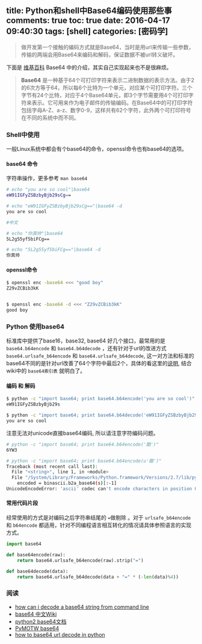 title: Python和shell中Base64编码使用那些事
comments: true
toc: true
date: 2016-04-17 09:40:30
tags: [shell]
categories: [密码学]
---

<!-- more -->
> 做开发第一个接触的编码方式就是Base64，当时是用url来传输一些参数，传输的两端会用Base64来编码和解码，保证数据不被url转义破坏。



下面是 [维基百科](https://zh.wikipedia.org/wiki/Base64) Base64  中的介绍，其实自己实现起来也不是很麻烦。

> **Base64** 是一种基于64个可打印字符来表示二进制数据的表示方法。由于2的6次方等于64，所以每6个比特为一个单元，对应某个可打印字符。三个字节有24个比特，对应于4个Base64单元，即3个字节需要用4个可打印字符来表示。它可用来作为电子邮件的传输编码。在Base64中的可打印字符包括字母A-Z、a-z、数字0-9，这样共有62个字符，此外两个可打印符号在不同的系统中而不同。



### Shell中使用

一般Linux系统中都会有个base64的命令，openssl命令也有base64的选项。

#### base64 命令

字符串操作，更多参考 `man base64`


```bash
# echo "you are so cool"|base64
eW91IGFyZSBzbyBjb29sCg==

# echo "eW91IGFyZSBzbyBjb29sCg=="|base64 -d
you are so cool

#中文

# echo "你真帅"|base64
5L2g55yf5biFCg==

# echo "5L2g55yf5biFCg=="|base64 -d
你真帅
```

#### openssl命令

```bash
$ openssl enc -base64 <<< "good boy"
Z29vZCBib3kK


$ openssl enc -base64 -d <<< "Z29vZCBib3kK"
good boy
```

### Python 使用base64

标准库中提供了base16，base32, base64 好几个接口，最常用的是 `base64.b64encode` 和 `base64.b64decode` ，还有针对于url的改进方式 `base64.urlsafe_b64encode` 和 `base64.urlsafe_b64decode`, 这一对方法和标准的base64不同的是针对url改善了64个字符中最后2个，具体的看这里的[说明](https://docs.python.org/2/library/base64.html#base64.urlsafe_b64decode), 结合wiki中的 `base64索引表` 就明白了。


#### 编码 和 解码

```bash
$ python -c "import base64; print base64.b64encode('you are so cool')"
eW91IGFyZSBzbyBjb29s

$ python -c "import base64; print base64.b64decode('eW91IGFyZSBzbyBjb29s')"
you are so cool
```



注意无法对unicode直接base64编码, 所以请注意字符编码问题。

```bash
# python -c "import base64; print base64.b64encode('酷')"
6YW3

# python -c "import base64; print base64.b64encode(u'酷')"
Traceback (most recent call last):
  File "<string>", line 1, in <module>
  File "/System/Library/Frameworks/Python.framework/Versions/2.7/lib/python2.7/base64.py", line 53, in b64encode
    encoded = binascii.b2a_base64(s)[:-1]
UnicodeEncodeError: 'ascii' codec can't encode characters in position 0-2: ordinal not in range(128)
```



#### 常用代码片段

经常使用的方式是对编码之后字符串结尾的 `=`做剔除 。对于 `urlsafe_b64encode` 和 `b64encode` 都适用，针对不同编程语言相互转化的情况请具体参照语言的实现方式。



```python
import base64

def base64encode(raw):
    return base64.urlsafe_b64encode(raw).strip("=")

def base64decode(data):
    return base64.urlsafe_b64decode(data + "=" * (-len(data)%4))
```



### 阅读

* [how can i decode a base64 string from command line](http://askubuntu.com/questions/178521/how-can-i-decode-a-base64-string-from-the-command-line)
* [base64 中文Wiki](https://zh.wikipedia.org/wiki/Base64)
* [python2 base64文档](https://docs.python.org/2/library/base64.html)
* [PyMOTW base64](https://pymotw.com/2/base64/)
* [how to base64 url decode in python](http://stackoverflow.com/questions/3302946/how-to-base64-url-decode-in-python)

